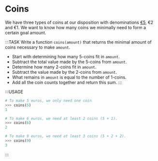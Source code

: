 # Coins

We have three types of coins at our disposition with denominations [&euro;5](https://www.coin-database.com/series/germany-5-euro-coins.html), &euro;2 and &euro;1.
We want to know how many coins we minimally need to form a certain goal amount.

:::TASK
Write a function `coins(amount)` that returns the minimal amount of coins necessary to make `amount`.

* Start with determining how many 5-coins fit in `amount`.
* Subtract the total value made by the 5-coins from `amount`.
* Determine how many 2-coins fit in `amount`.
* Subtract the value made by the 2-coins from `amount`.
* What remains in `amount` is equal to the number of 1-coins.
* Add all the coin counts together and return this sum.
:::

:::USAGE

```python
# To make 5 euros, we only need one coin
>>> coins(5)
1

# To make 6 euros, we need at least 2 coins (5 + 1).
>>> coins(6)
2

# To make 9 euros, we need at least 3 coins (5 + 2 + 2).
>>> coins(9)
3
```

:::

